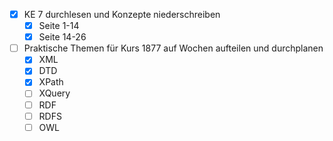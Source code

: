 - [x] KE 7 durchlesen und Konzepte niederschreiben
	- [x] Seite 1-14
	- [x] Seite 14-26
- [ ] Praktische Themen für Kurs 1877 auf Wochen aufteilen und durchplanen
	- [x] XML
	- [x] DTD
	- [x] XPath
	- [ ] XQuery
	- [ ] RDF
	- [ ] RDFS
	- [ ] OWL